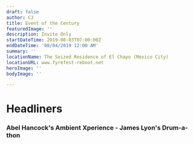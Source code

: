 ```yaml
---
draft: false
author: CJ
title: Event of the Century
featuredImage: ''
description: Invite Only
startDateTime: 2019-08-03T07:00:00Z
endDateTime: '08/04/2019 12:00 AM'
summary: ''
locationName: The Seized Residence of El Chapo (Mexico City)
locationURL: www.fyrefest-reboot.net
heroImage: ''
bodyImage: ''

---
```

# Headliners

### Abel Hancock's Ambient Xperience - James Lyon's Drum-a-thon